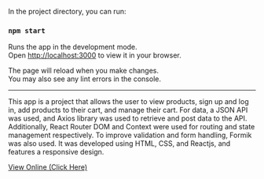In the project directory, you can run:

### `npm start`

Runs the app in the development mode.\
Open [http://localhost:3000](http://localhost:3000) to view it in your browser.

The page will reload when you make changes.\
You may also see any lint errors in the console.

---

This app is a project that allows the user to view products, sign up and log in, add products to their cart, and manage their cart. For data, a JSON API was used, and Axios library was used to retrieve and post data to the API. Additionally, React Router DOM and Context were used for routing and state management respectively. To improve validation and form handling, Formik was also used. It was developed using HTML, CSS, and Reactjs, and features a responsive design.


[View Online (Click Here)](https://ahmad-karimigorji.github.io/Shopping-Website/)
